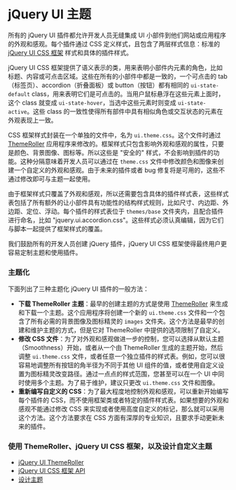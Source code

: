 # jQuery UI 主题

所有的 jQuery UI 插件都允许开发人员无缝集成 UI 小部件到他们网站或应用程序的外观和感观。每个插件通过 CSS 定义样式，且包含了两层样式信息：标准的 [jQuery UI CSS 框架](jqueryui-theme-api.html) 样式和具体的插件样式。

jQuery UI CSS 框架提供了语义表示的类，用来表明小部件内元素的角色，比如标题、内容或可点击区域。这些在所有的小部件中都是一致的，一个可点击的 tab（标签页）、accordion（折叠面板）或 button（按钮）都有相同的 `ui-state-default` class，用来表明它们是可点击的。当用户鼠标悬浮在这些元素上面时，这个 class 就变成 `ui-state-hover`，当选中这些元素时则变成 `ui-state-active`。这些 class 的一致性使得所有部件中具有相似角色或交互状态的元素在外观表现上一致。

CSS 框架样式封装在一个单独的文件中，名为 `ui.theme.css`。这个文件时通过 [ThemeRoller](jqueryui-theme-themeroller.html) 应用程序来修改的。框架样式只包含影响外观和感观的属性，只要是颜色、背景图像、图标等。所以这些是 "安全的" 样式，不会影响到插件的功能。这种分隔意味着开发人员可以通过在 `theme.css` 文件中修改颜色和图像来创建一个自定义的外观和感观。由于未来的插件或者 bug 修复将是可用的，这些不通过修改即可与主题一起使用。

由于框架样式只覆盖了外观和感观，所以还需要包含具体的插件样式表，这些样式表包括了所有额外的让小部件具有功能性的结构样式规则，比如尺寸、内边距、外边距、定位、浮动。每个插件的样式表位于 `themes/base` 文件夹内，且配合插件进行命名，比如 "jquery.ui.accordion.css"。这些样式必须认真编辑，因为它们与脚本一起提供了框架样式的覆盖。

我们鼓励所有的开发人员创建 jQuery 插件，jQuery UI CSS 框架使得最终用户更容易定制主题和使用插件。

### 主题化

下面列出了三种主题化 jQuery UI 插件的一般方法：

*   **下载 ThemeRoller 主题**：最早的创建主题的方式是使用 [ThemeRoller](jqueryui-theme-themeroller.html) 来生成和下载一个主题。这个应用程序将创建一个新的 `ui.theme.css` 文件和一个包含了所有必需的背景图像及图标精灵的 `images` 文件夹。这个方法是最早的创建和维护主题的方式，但是它对 ThemeRoller 中提供的选项限制了自定义。
*   **修改 CSS 文件**：为了对外观和感观做进一步的控制，您可以选择从默认主题（Smoothness）开始，或者从一个由 ThemeRoller 生成的主题开始，然后调整 `ui.theme.css` 文件，或者任意一个独立插件的样式表。例如，您可以很容易地调整所有按钮的角半径为不同于其他 UI 组件的值，或者使用自定义设置为图标精灵改变路径。通过一点点的样式范围，您甚至可以在一个 UI 中同时使用多个主题。为了易于维护，建议只更改 `ui.theme.css` 文件和图像。
*   **重新编写自定义的 CSS**：为了最大程度地控制外观和感观，可以重新开始编写每个插件的 CSS，而不使用框架类或者特定的插件样式表。如果想要的外观和感观不能通过修改 CSS 来实现或者使用高度自定义的标记，那么就可以采用这个方法。这个方法要求在 CSS 方面有深厚的专业知识，且要求手动更新未来的插件。

### 使用 ThemeRoller、jQuery UI CSS 框架，以及设计自定义主题

*   [jQuery UI ThemeRoller](jqueryui-theme-themeroller.html)
*   [jQuery UI CSS 框架 API](jqueryui-theme-api.html)
*   [设计主题](jqueryui-theme-design.html)

